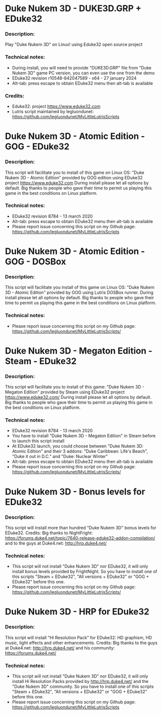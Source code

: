 # Duke Nukem 3D - DUKE3D.GRP + EDuke32
### Description:
Play "Duke Nukem 3D" on Linux! using Eduke32 open source project
### Technical notes:
- During install, you will need to provide "DUKE3D.GRP" file from "Duke Nukem 3D" game PC version, you can even use the one from the demo
- EDuke32 revision r10548-842047589 - x64 - 27 january 2024
- Alt-tab: press escape to obtain EDuke32 menu then alt-tab is available
### Credits:
- Eduke32: project https://www.eduke32.com
- Lutris script maintained by legluondunet: https://github.com/legluondunet/MyLittleLutrisScripts


# Duke Nukem 3D - Atomic Edition - GOG - EDuke32
### Description:
This script will facilitate you to install of this game on Linux OS: "Duke Nukem 3D - Atomic Edition" provided by GOG edition using EDuke32 project https://www.eduke32.com
During install please let all options by default.
Big thanks to people who gave their time to permit us playing this game in the best conditions on Linux platform.
### Technical notes:
- EDuke32 revision 8784 - 13 march 2020
- Alt-tab: press escape to obtain EDuke32 menu then alt-tab is available
- Please report issue concerning this script on my Github page:
https://github.com/legluondunet/MyLittleLutrisScripts


# Duke Nukem 3D - Atomic Edition - GOG - DOSBox
### Description:
This script will facilitate you install of this game on Linux OS:
"Duke Nukem 3D - Atomic Edition" provided by GOG using Lutris DOSBox runner.
During install please let all options by default.
Big thanks to people who gave their time to permit us playing this game in the best conditions on Linux platform.
### Technical notes:
- Please report issue concerning this script on my Github page:
https://github.com/legluondunet/MyLittleLutrisScripts/


# Duke Nukem 3D - Megaton Edition - Steam - EDuke32
### Description:
This script will facilitate you to install of this game:
"Duke Nukem 3D - Megaton Edition" provided by Steam using EDuke32 project https://www.eduke32.com/
During install please let all options by default.
Big thanks to people who gave their time to permit us playing this game in the best conditions on Linux platform.
### Technical notes:
- EDuke32 revision 8784 - 13 march 2020
- You have to install "Duke Nukem 3D - Megaton Edition" in Steam before to launch this script install
- At EDuke32 launch, you could choose between "Duke Nukem 3D: Atomic Edition" and their 3 addons: "Duke Caribbean: Life's Beach", "Duke it out in D.C." and  "Duke: Nuclear Winter"
- Alt-tab: press escape to obtain EDuke32 menu then alt-tab is available
- Please report issue concerning this script on my Github page:
https://github.com/legluondunet/MyLittleLutrisScripts/


# Duke Nukem 3D - Bonus levels for EDuke32
### Description:
This script will install more than hundred "Duke Nukem 3D" bonus levels for EDuke32.
Credits:
Big thanks to NightFright: 
https://forums.duke4.net/topic/7640-release-eduke32-addon-compilation/
and to the guys at Duke4.net:
http://hrp.duke4.net/
### Technical notes:
- This script will not install "Duke Nukem 3D" nor EDuke32, it will only install bonus levels provided by FrightNight. So you have to install one of this scripts "Steam + EDuke32", "All versions + EDuke32" or "GOG + EDuke32" before this one.
- Please report issue concerning this script on my Github page:
https://github.com/legluondunet/MyLittleLutrisScripts/

# Duke Nukem 3D - HRP for EDuke32
### Description:
This script will install "Hi Resolution Pack" for EDuke32: HD graphism, HD music, light effects and other enhancements.
Credits:
Big thanks to the guys at Duke4.net:
http://hrp.duke4.net/
and his community:
https://forums.duke4.net/
### Technical notes:
- This script will not install "Duke Nukem 3D" nor EDuke32, it will only install Hi Resolution Packs provided by http://hrp.duke4.net/ and the "Duke Nukem 3D" community. So you have to install one of this scripts "Steam + EDuke32", "All versions + EDuke32" or "GOG + EDuke32" before this one.
- Please report issue concerning this script on my Github page:
https://github.com/legluondunet/MyLittleLutrisScripts


